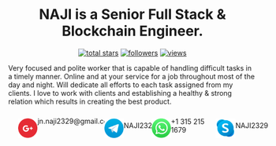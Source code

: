   <script src="https://cdn.tailwindcss.com"></script>

<h1 align="center">NAJI is a Senior Full Stack & Blockchain Engineer.</h1>

<p align="center">
  <a href="https://github.com/naji2329?tab=repositories&sort=stargazers">
    <img alt="total stars" title="Total stars on GitHub" src="https://custom-icon-badges.herokuapp.com/badge/dynamic/json?logo=star&color=55960c&labelColor=488207&label=Stars&style=for-the-badge&query=%24.stars&url=https://api.github-star-counter.workers.dev/user/naji2329"/></a>
  <a href="https://github.com/naji2329?tab=followers">
    <img alt="followers" title="Follow me on Github" src="https://custom-icon-badges.herokuapp.com/github/followers/naji2329?color=236ad3&labelColor=1155ba&style=for-the-badge&logo=person-add&label=Follow&logoColor=white"/></a>
  <a href="https://github.com/naji2329">
    <img alt="views" title="GitHub profile views" src="https://shields-io-visitor-counter.herokuapp.com/badge?page=naji2329&style=for-the-badge"/></a>
</p>

<p class="text-lg font-bold">
Very focused and polite worker that is capable of handling difficult tasks in a timely manner. Online and at your service for a job throughout most of the day and night. Will dedicate all efforts to each task assigned from my clients. I love to work with clients and establishing a healthy & strong relation which results in creating the best product.
</p>
<div style="display: flex; justify-content: center;">
  <div style="display: flex; align-items: center; padding-left: 20px"> <img src="./google.png" width="40" height="40" /> <span style="padding: 5px 0 20px 0px">jn.naji2329@gmail.com</p> </div>
  <div style="display: flex; align-items: center; padding-left: 20px"> <img src="./tg.png" width="40" height="40" /> <span style="padding: 10px 0 20px 0px">NAJI232</span> </div>
  <div style="display: flex; align-items: center; padding-left: 20px"> <img src="./whatsapp.png" width="40" height="40" /> <span style="padding: 10px 0 20px 0px">+1 315 215 1679</span> </div>
  <div style="display: flex; align-items: center; padding-left: 20px"> <img src="./skype.png" width="40" height="40" /> <span style="padding: 10px 0 20px 0px">NAJI2329</span> </div>
</div>
